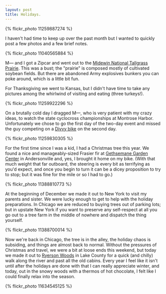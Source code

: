 ```yaml
---
layout: post
title: Holidays.
---
```


{% flickr_photo 11259887274 %}

I haven't had time to keep up over the past month but I wanted to quickly post a few photos and a few brief notes.

{% flickr_photo 11040565884 %}

M&mdash; and I got a Zipcar and went out to the <a href="http://www.fs.usda.gov/midewin">Midewin National Tallgrass Prairie</a>. This was a bust; the "prairie" is composed mostly of cultivated soybean fields. But there are abandoned Army explosives bunkers you can poke around, which is a little bit fun.

For Thanksgiving we went to Kansas, but I didn't have time to take any pictures among the whirlwind of visiting and eating (three turkeys!).

{% flickr_photo 11259922296 %}

On a brutally cold day I dragged M&mdash;, who is very patient with my crazy ideas, to watch the state cyclocross championships at Montrose Harbor. Unfortunately we chose to go the first day of the two-day event and missed the guy competing on a <a href="http://voices.suntimes.com/sports/sports-prose/photos-using-a-divvy-to-ride-cyclocross/">Divvy bike</a> on the second day.

{% flickr_photo 11259830305 %}

For the first time since I was a kid, I had a Christmas tree this year. We found a nice and manageably-sized Frasier fir at <a href="http://www.gethsemanegardens.com/">Gethsemane Garden Center</a> in Andersonville and, yes, I brought it home on my bike. (With that much weight that far outboard, the steering is every bit as terrifying as you'd expect, and once you begin to turn it can be a dicey proposition to try to stop; but it was fine for the mile or so I had to go.)

{% flickr_photo 11388810773 %}

At the beginning of December we made it out to New York to visit my parents and sister. We were lucky enough to get to help with the holiday preparations. In Chicago we are reduced to buying trees out of parking lots; but in upstate New York if you want to preserve any self-respect at all you go out to a tree farm in the middle of nowhere and dispatch the thing yourself.

{% flickr_photo 11388700014 %}

Now we're back in Chicago, the tree is in the alley, the holiday chaos is subsiding, and things are almost back to normal. Without the pressures of Christmas and travel, we were a bit at loose ends this weekend, but today we made it out to <a href="http://www.lcfpd.org/preserves/index.cfm?fuseaction=home.view&amp;object_id=213&amp;type=P">Ryerson Woods</a> in Lake County for a quick (and chilly) walk along the river and past all the old cabins. Every year I feel like it isn't until after the holidays are done with that I can really appreciate winter, and today, out in the snowy woods with a thermos of hot chocolate, I felt like I could finally relax into the season.

{% flickr_photo 11634545125 %}